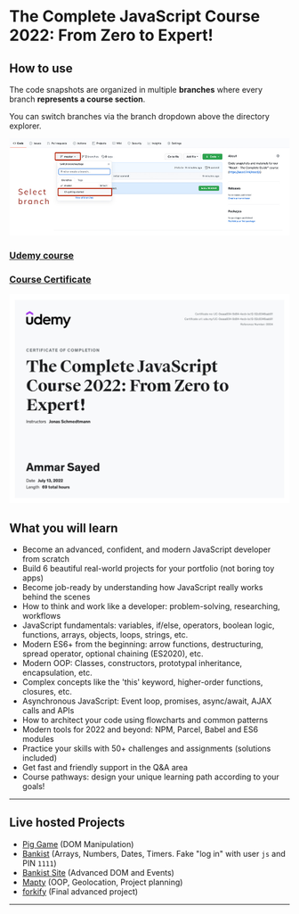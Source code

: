 # The Complete JavaScript Course 2022: From Zero to Expert!

## How to use

The code snapshots are organized in multiple **branches** where every branch **represents a course section**.

You can switch branches via the branch dropdown above the directory explorer.

![Click on the branch dropdown and then select the appropriate branch for the course section you're looking for](./selecting-a-branch.jpg)


### [Udemy course](https://www.udemy.com/course/the-complete-javascript-course/)

### [Course Certificate](https://www.udemy.com/certificate/UC-0eaaa934-9d84-4ecb-bc12-52c8346aab91/)
![](./javascript.jpg)

## What you will learn

- Become an advanced, confident, and modern JavaScript developer from scratch
- Build 6 beautiful real-world projects for your portfolio (not boring toy apps)
- Become job-ready by understanding how JavaScript really works behind the scenes
- How to think and work like a developer: problem-solving, researching, workflows
- JavaScript fundamentals: variables, if/else, operators, boolean logic, functions, arrays, objects, loops, strings, etc.
- Modern ES6+ from the beginning: arrow functions, destructuring, spread operator, optional chaining (ES2020), etc.
- Modern OOP: Classes, constructors, prototypal inheritance, encapsulation, etc.
- Complex concepts like the 'this' keyword, higher-order functions, closures, etc.
- Asynchronous JavaScript: Event loop, promises, async/await, AJAX calls and APIs
- How to architect your code using flowcharts and common patterns
- Modern tools for 2022 and beyond: NPM, Parcel, Babel and ES6 modules
- Practice your skills with 50+ challenges and assignments (solutions included)
- Get fast and friendly support in the Q&A area
- Course pathways: design your unique learning path according to your goals!

---

## Live hosted Projects

- [Pig Game](https://) (DOM Manipulation)
- [Bankist](https://) (Arrays, Numbers, Dates, Timers. Fake "log in" with user `js` and PIN `1111`)
- [Bankist Site](https://) (Advanced DOM and Events)
- [Mapty](https://) (OOP, Geolocation, Project planning)
- [forkify](https://) (Final advanced project)

---
